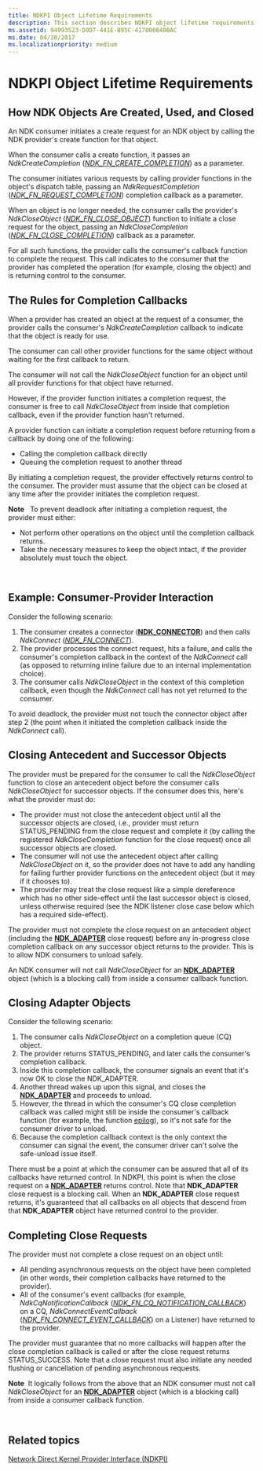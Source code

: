 ```yaml
---
title: NDKPI Object Lifetime Requirements
description: This section describes NDKPI object lifetime requirements
ms.assetid: 94993523-D0D7-441E-B95C-417800840BAC
ms.date: 04/20/2017
ms.localizationpriority: medium
---
```


# NDKPI Object Lifetime Requirements


## How NDK Objects Are Created, Used, and Closed


An NDK consumer initiates a create request for an NDK object by calling the NDK provider's create function for that object.

When the consumer calls a create function, it passes an *NdkCreateCompletion* ([*NDK\_FN\_CREATE\_COMPLETION*](https://msdn.microsoft.com/library/windows/hardware/hh439871)) as a parameter.

The consumer initiates various requests by calling provider functions in the object's dispatch table, passing an *NdkRequestCompletion* ([*NDK\_FN\_REQUEST\_COMPLETION*](https://msdn.microsoft.com/library/windows/hardware/hh439912)) completion callback as a parameter.

When an object is no longer needed, the consumer calls the provider's *NdkCloseObject* ([*NDK\_FN\_CLOSE\_OBJECT*](https://msdn.microsoft.com/library/windows/hardware/hh439863)) function to initiate a close request for the object, passing an *NdkCloseCompletion* ([*NDK\_FN\_CLOSE\_COMPLETION*](https://msdn.microsoft.com/library/windows/hardware/hh439862)) callback as a parameter.

For all such functions, the provider calls the consumer's callback function to complete the request. This call indicates to the consumer that the provider has completed the operation (for example, closing the object) and is returning control to the consumer.

## The Rules for Completion Callbacks


When a provider has created an object at the request of a consumer, the provider calls the consumer's *NdkCreateCompletion* callback to indicate that the object is ready for use.

The consumer can call other provider functions for the same object without waiting for the first callback to return.

The consumer will not call the *NdkCloseObject* function for an object until all provider functions for that object have returned.

However, if the provider function initiates a completion request, the consumer is free to call *NdkCloseObject* from inside that completion callback, even if the provider function hasn't returned.

A provider function can initiate a completion request before returning from a callback by doing one of the following:

-   Calling the completion callback directly
-   Queuing the completion request to another thread

By initiating a completion request, the provider effectively returns control to the consumer. The provider must assume that the object can be closed at any time after the provider initiates the completion request.

**Note**  
To prevent deadlock after initiating a completion request, the provider must either:

-   Not perform other operations on the object until the completion callback returns.
-   Take the necessary measures to keep the object intact, if the provider absolutely must touch the object.

 

## Example: Consumer-Provider Interaction


Consider the following scenario:

1.  The consumer creates a connector ([**NDK\_CONNECTOR**](https://msdn.microsoft.com/library/windows/hardware/hh439852)) and then calls *NdkConnect* ([*NDK\_FN\_CONNECT*](https://msdn.microsoft.com/library/windows/hardware/hh439865)).
2.  The provider processes the connect request, hits a failure, and calls the consumer's completion callback in the context of the *NdkConnect* call (as opposed to returning inline failure due to an internal implementation choice).
3.  The consumer calls *NdkCloseObject* in the context of this completion callback, even though the *NdkConnect* call has not yet returned to the consumer.

To avoid deadlock, the provider must not touch the connector object after step 2 (the point when it initiated the completion callback inside the *NdkConnect* call).

## Closing Antecedent and Successor Objects


The provider must be prepared for the consumer to call the *NdkCloseObject* function to close an antecedent object before the consumer calls *NdkCloseObject* for successor objects. If the consumer does this, here's what the provider must do:

-   The provider must not close the antecedent object until all the successor objects are closed, i.e., provider must return STATUS\_PENDING from the close request and complete it (by calling the registered *NdkCloseCompletion* function for the close request) once all successor objects are closed.
-   The consumer will not use the antecedent object after calling *NdkCloseObject* on it, so the provider does not have to add any handling for failing further provider functions on the antecedent object (but it may if it chooses to).
-   The provider may treat the close request like a simple dereference which has no other side-effect until the last successor object is closed, unless otherwise required (see the NDK listener close case below which has a required side-effect).

The provider must not complete the close request on an antecedent object (including the [**NDK\_ADAPTER**](https://msdn.microsoft.com/library/windows/hardware/hh439848) close request) before any in-progress close completion callback on any successor object returns to the provider. This is to allow NDK consumers to unload safely.

An NDK consumer will not call *NdkCloseObject* for an [**NDK\_ADAPTER**](https://msdn.microsoft.com/library/windows/hardware/hh439848) object (which is a blocking call) from inside a consumer callback function.

## Closing Adapter Objects


Consider the following scenario:

1.  The consumer calls *NdkCloseObject* on a completion queue (CQ) object.
2.  The provider returns STATUS\_PENDING, and later calls the consumer's completion callback.
3.  Inside this completion callback, the consumer signals an event that it's now OK to close the NDK\_ADAPTER.
4.  Another thread wakes up upon this signal, and closes the [**NDK\_ADAPTER**](https://msdn.microsoft.com/library/windows/hardware/hh439848) and proceeds to unload.
5.  However, the thread in which the consumer's CQ close completion callback was called might still be inside the consumer's callback function (for example, the function [epilog](http://msdn.microsoft.com/library/tawsa7cb.aspx)), so it's not safe for the consumer driver to unload.
6.  Because the completion callback context is the only context the consumer can signal the event, the consumer driver can't solve the safe-unload issue itself.

There must be a point at which the consumer can be assured that all of its callbacks have returned control. In NDKPI, this point is when the close request on a [**NDK\_ADAPTER**](https://msdn.microsoft.com/library/windows/hardware/hh439848) returns control. Note that **NDK\_ADAPTER** close request is a blocking call. When an **NDK\_ADAPTER** close request returns, it's guaranteed that all callbacks on all objects that descend from that **NDK\_ADAPTER** object have returned control to the provider.

## Completing Close Requests


The provider must not complete a close request on an object until:

-   All pending asynchronous requests on the object have been completed (in other words, their completion callbacks have returned to the provider).
-   All of the consumer's event callbacks (for example, *NdkCqNotificationCallback* ([*NDK\_FN\_CQ\_NOTIFICATION\_CALLBACK*](https://msdn.microsoft.com/library/windows/hardware/hh439870)) on a CQ, *NdkConnectEventCallback* ([*NDK\_FN\_CONNECT\_EVENT\_CALLBACK*](https://msdn.microsoft.com/library/windows/hardware/hh439867)) on a Listener) have returned to the provider.

The provider must guarantee that no more callbacks will happen after the close completion callback is called or after the close request returns STATUS\_SUCCESS. Note that a close request must also initiate any needed flushing or cancellation of pending asynchronous requests.

**Note**  It logically follows from the above that an NDK consumer must not call *NdkCloseObject* for an [**NDK\_ADAPTER**](https://msdn.microsoft.com/library/windows/hardware/hh439848) object (which is a blocking call) from inside a consumer callback function.

 

## Related topics


[Network Direct Kernel Provider Interface (NDKPI)](network-direct-kernel-programming-interface--ndkpi-.md)

 

 






